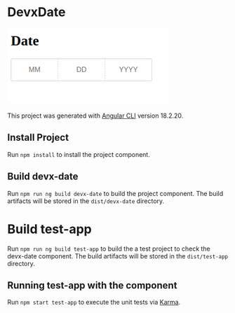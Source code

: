# DevxDate

![devx-date](projects/devx-date/devx-date.png)

This project was generated with [Angular CLI](https://github.com/angular/angular-cli) version 18.2.20.

## Install Project

Run `npm install` to install the project component. 

## Build devx-date

Run `npm run ng build devx-date` to build the project component. The build artifacts will be stored in the `dist/devx-date` directory.

# Build test-app

Run `npm run ng build test-app` to build the a test project to check the devx-date component. The build artifacts will be stored in the `dist/test-app` directory.

## Running test-app with the component

Run `npm start test-app` to execute the unit tests via [Karma](https://karma-runner.github.io).

